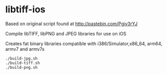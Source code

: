 libtiff-ios
===========

Based on original script found at http://pastebin.com/Pgiy3rYJ

Compile libTIFF, libPNG and JPEG libraries for use on iOS

Creates fat binary libraries compatible with i386/Simulator,x86_64, arm64, armv7 and armv7s 


    ./build-jpg.sh
    ./build-tiff.sh
    ./build-png.sh